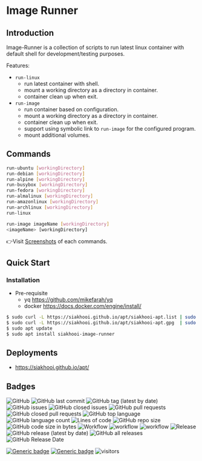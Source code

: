 # Image Runner

## Introduction

Image-Runner is a collection of scripts to run latest linux container with default shell for development/testing purposes.

Features:

- `run-linux`
  - run latest container with shell.
  - mount a working directory as a directory in container.
  - container clean up when exit.
- `run-image`
  - run container based on configuration.
  - mount a working directory as a directory in container.
  - container clean up when exit.
  - support using symbolic link to `run-image` for the configured program.
  - mount additional volumes.

## Commands

```bash
run-ubuntu [workingDirectory]
run-debian [workingDirectory]
run-alpine [workingDirectory]
run-busybox [workingDirectory]
run-fedora [workingDirectory]
run-almalinux [workingDirectory]
run-amazonlinux [workingDirectory]
run-archlinux [workingDirectory]
run-linux

run-image imageName [workingDirectory]
<imageName> [workingDirectory]

```

👉Visit [Screenshots](screenshots/Screenshots.md) of each commands.

## Quick Start

### Installation

- Pre-requisite
  - yq <https://github.com/mikefarah/yq>
  - docker <https://docs.docker.com/engine/install/>

```bash
$ sudo curl -L https://siakhooi.github.io/apt/siakhooi-apt.list | sudo tee /etc/apt/sources.list.d/siakhooi-apt.list > /dev/null
$ sudo curl -L https://siakhooi.github.io/apt/siakhooi-apt.gpg  | sudo tee /usr/share/keyrings/siakhooi-apt.gpg > /dev/null
$ sudo apt update
$ sudo apt install siakhooi-image-runner
```

## Deployments

- <https://siakhooi.github.io/apt/>

## Badges

![GitHub](https://img.shields.io/github/license/siakhooi/image-runner?logo=github)
![GitHub last commit](https://img.shields.io/github/last-commit/siakhooi/image-runner?logo=github)
![GitHub tag (latest by date)](https://img.shields.io/github/v/tag/siakhooi/image-runner?logo=github)
![GitHub issues](https://img.shields.io/github/issues/siakhooi/image-runner?logo=github)
![GitHub closed issues](https://img.shields.io/github/issues-closed/siakhooi/image-runner?logo=github)
![GitHub pull requests](https://img.shields.io/github/issues-pr-raw/siakhooi/image-runner?logo=github)
![GitHub closed pull requests](https://img.shields.io/github/issues-pr-closed-raw/siakhooi/image-runner?logo=github)
![GitHub top language](https://img.shields.io/github/languages/top/siakhooi/image-runner?logo=github)
![GitHub language count](https://img.shields.io/github/languages/count/siakhooi/image-runner?logo=github)
![Lines of code](https://img.shields.io/tokei/lines/github/siakhooi/image-runner?logo=github)
![GitHub repo size](https://img.shields.io/github/repo-size/siakhooi/image-runner?logo=github)
![GitHub code size in bytes](https://img.shields.io/github/languages/code-size/siakhooi/image-runner?logo=github)
![Workflow](https://img.shields.io/badge/Workflow-github-purple)
![workflow](https://github.com/siakhooi/image-runner/actions/workflows/workflow-build-with-quality-checks.yml/badge.svg)
![workflow](https://github.com/siakhooi/image-runner/actions/workflows/workflow-deployments.yml/badge.svg)
![Release](https://img.shields.io/badge/Release-github-purple)
![GitHub release (latest by date)](https://img.shields.io/github/v/release/siakhooi/image-runner?label=GPR%20release&logo=github)
![GitHub all releases](https://img.shields.io/github/downloads/siakhooi/image-runner/total?color=33cb56&logo=github)
![GitHub Release Date](https://img.shields.io/github/release-date/siakhooi/image-runner?logo=github)

[![Generic badge](https://img.shields.io/badge/Funding-BuyMeACoffee-33cb56.svg)](https://www.buymeacoffee.com/siakhooi)
[![Generic badge](https://img.shields.io/badge/Funding-Ko%20Fi-33cb56.svg)](https://ko-fi.com/siakhooi)
![visitors](https://hit-tztugwlsja-uc.a.run.app/?outputtype=badge&counter=ghmd-image-runner)
